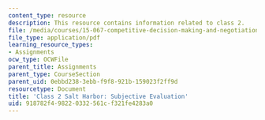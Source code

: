 ```yaml
---
content_type: resource
description: This resource contains information related to class 2.
file: /media/courses/15-067-competitive-decision-making-and-negotiation-spring-2011/918782f498220332561cf321fe4283a0_MIT15_067S11_Cl2_Sa_H_SB_E.pdf
file_type: application/pdf
learning_resource_types:
- Assignments
ocw_type: OCWFile
parent_title: Assignments
parent_type: CourseSection
parent_uid: 0ebbd238-3ebb-f9f8-921b-159023f2ff9d
resourcetype: Document
title: 'Class 2 Salt Harbor: Subjective Evaluation'
uid: 918782f4-9822-0332-561c-f321fe4283a0
---
```


